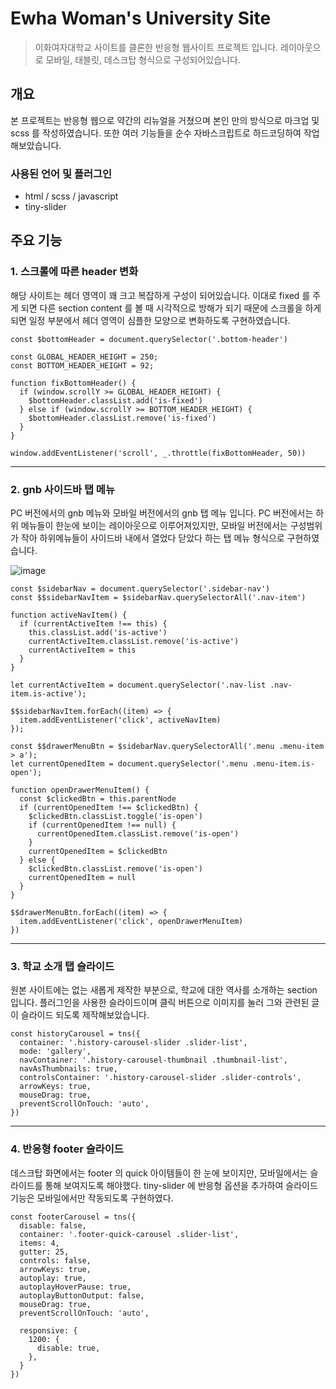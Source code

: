 # Ewha Woman's University Site
> 이화여자대학교 사이트를 클론한 반응형 웹사이트 프로젝트 입니다. 레이아웃으로 모바일, 태블릿, 데스크탑 형식으로 구성되어있습니다. 


## 개요
본 프로젝트는 반응형 웹으로 약간의 리뉴얼을 거쳤으며 본인 만의 방식으로 마크업 및 scss 를 작성하였습니다. 또한 여러 기능들을 순수 자바스크립트로 하드코딩하여 작업 해보았습니다.

### 사용된 언어 및 플러그인
- html / scss / javascript
- tiny-slider


## 주요 기능

### 1. 스크롤에 따른 header 변화
해당 사이트는 헤더 영역이 꽤 크고 복잡하게 구성이 되어있습니다. 이대로 fixed 를 주게 되면 다른 section content 를 볼 때 시각적으로 방해가 되기 때문에 스크롤을 하게 되면 일정 부분에서 헤더 영역이 심플한 모양으로 변화하도록 구현하였습니다. 

```
const $bottomHeader = document.querySelector('.bottom-header')

const GLOBAL_HEADER_HEIGHT = 250;
const BOTTOM_HEADER_HEIGHT = 92;

function fixBottomHeader() {
  if (window.scrollY >= GLOBAL_HEADER_HEIGHT) {
    $bottomHeader.classList.add('is-fixed')
  } else if (window.scrollY >= BOTTOM_HEADER_HEIGHT) {
    $bottomHeader.classList.remove('is-fixed')
  }
}

window.addEventListener('scroll', _.throttle(fixBottomHeader, 50))
```

---

### 2. gnb 사이드바 탭 메뉴

PC 버전에서의 gnb 메뉴와 모바일 버전에서의 gnb 탭 메뉴 입니다. PC 버전에서는 하위 메뉴들이 한눈에 보이는 레이아웃으로 이루어져있지만, 모바일 버전에서는 구성범위가 작아 하위메뉴들이 사이드바 내에서 열었다 닫았다 하는 탭 메뉴 형식으로 구현하였습니다.

![image](https://user-images.githubusercontent.com/83049523/169683644-9a7b99fa-9947-4417-be84-f190cf0e0eba.png)

```
const $sidebarNav = document.querySelector('.sidebar-nav')
const $$sidebarNavItem = $sidebarNav.querySelectorAll('.nav-item')

function activeNavItem() {
  if (currentActiveItem !== this) {
    this.classList.add('is-active')
    currentActiveItem.classList.remove('is-active')
    currentActiveItem = this
  }
}

let currentActiveItem = document.querySelector('.nav-list .nav-item.is-active');

$$sidebarNavItem.forEach((item) => {
  item.addEventListener('click', activeNavItem)
});

const $$drawerMenuBtn = $sidebarNav.querySelectorAll('.menu .menu-item > a');
let currentOpenedItem = document.querySelector('.menu .menu-item.is-open');

function openDrawerMenuItem() {
  const $clickedBtn = this.parentNode
  if (currentOpenedItem !== $clickedBtn) {
    $clickedBtn.classList.toggle('is-open')
    if (currentOpenedItem !== null) {
      currentOpenedItem.classList.remove('is-open')
    }
    currentOpenedItem = $clickedBtn
  } else {
    $clickedBtn.classList.remove('is-open')
    currentOpenedItem = null
  }
}

$$drawerMenuBtn.forEach((item) => {
  item.addEventListener('click', openDrawerMenuItem)
})
```

---

### 3. 학교 소개 탭 슬라이드
원본 사이트에는 없는 새롭게 제작한 부분으로, 학교에 대한 역사를 소개하는 section 입니다. 플러그인을 사용한 슬라이드이며 클릭 버튼으로 이미지를 눌러 그와 관련된 글이 슬라이드 되도록 제작해보았습니다. 

```
const historyCarousel = tns({
  container: '.history-carousel-slider .slider-list',
  mode: 'gallery',
  navContainer: '.history-carousel-thumbnail .thumbnail-list',
  navAsThumbnails: true,
  controlsContainer: '.history-carousel-slider .slider-controls',
  arrowKeys: true,
  mouseDrag: true,
  preventScrollOnTouch: 'auto',
})
```
---

### 4. 반응형 footer 슬라이드
데스크탑 화면에서는 footer 의 quick 아이템들이 한 눈에 보이지만, 모바일에서는 슬라이드를 통해 보여지도록 해야했다. tiny-slider 에 반응형 옵션을 추가하여 슬라이드 기능은 모바일에서만 작동되도록 구현하였다.
```
const footerCarousel = tns({
  disable: false,
  container: '.footer-quick-carousel .slider-list',
  items: 4,
  gutter: 25,
  controls: false,
  arrowKeys: true,
  autoplay: true,
  autoplayHoverPause: true,
  autoplayButtonOutput: false,
  mouseDrag: true,
  preventScrollOnTouch: 'auto',

  responsive: {
    1200: {
      disable: true,
    },
  }
})
```
